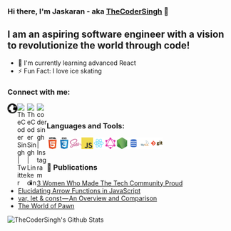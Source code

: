 ### Hi there, I'm Jaskaran - aka [TheCoderSingh][website] 👋

## I am an aspiring software engineer with a vision to revolutionize the world through code!
- 🌱 I'm currently learning advanced React
- ⚡ Fun Fact: I love ice skating

### Connect with me:
[<img align="left" alt="thecodersingh.com" width="22px" src="https://raw.githubusercontent.com/iconic/open-iconic/master/svg/globe.svg" />][website]
[<img align="left" alt="TheCoderSingh | Twitter" width="22px" src="https://cdn.jsdelivr.net/npm/simple-icons@v3/icons/twitter.svg" />][twitter]
[<img align="left" alt="TheCoderSingh | LinkedIn" width="22px" src="https://cdn.jsdelivr.net/npm/simple-icons@v3/icons/linkedin.svg" />][linkedin]
[<img align="left" alt="codersingh | Instagram" width="22px" src="https://cdn.jsdelivr.net/npm/simple-icons@v3/icons/instagram.svg" />][instagram]

<br>

### Languages and Tools:

[<img align="left" alt="HTML5" width="26px" src="https://raw.githubusercontent.com/github/explore/80688e429a7d4ef2fca1e82350fe8e3517d3494d/topics/html/html.png" />][link]
[<img align="left" alt="CSS3" width="26px" src="https://raw.githubusercontent.com/github/explore/80688e429a7d4ef2fca1e82350fe8e3517d3494d/topics/css/css.png" />][link]
[<img align="left" alt="SASS" width="26px" src="https://raw.githubusercontent.com/github/explore/80688e429a7d4ef2fca1e82350fe8e3517d3494d/topics/sass/sass.png" />][link]
[<img align="left" alt="JavaScript" width="26px" src="https://raw.githubusercontent.com/github/explore/80688e429a7d4ef2fca1e82350fe8e3517d3494d/topics/javascript/javascript.png" />][link]
[<img align="left" alt="ReactJS" width="26px" src="https://raw.githubusercontent.com/github/explore/80688e429a7d4ef2fca1e82350fe8e3517d3494d/topics/react/react.png" />][link]
[<img align="left" alt="GraphQL" width="26px" src="https://raw.githubusercontent.com/github/explore/80688e429a7d4ef2fca1e82350fe8e3517d3494d/topics/graphql/graphql.png" />][link]
[<img align="left" alt="Node.js" width="26px" src="https://raw.githubusercontent.com/github/explore/80688e429a7d4ef2fca1e82350fe8e3517d3494d/topics/nodejs/nodejs.png" />][link]
[<img align="left" alt="SQL" width="26px" src="https://raw.githubusercontent.com/github/explore/80688e429a7d4ef2fca1e82350fe8e3517d3494d/topics/sql/sql.png" />][link]
[<img align="left" alt="MySQL" width="26px" src="https://raw.githubusercontent.com/github/explore/80688e429a7d4ef2fca1e82350fe8e3517d3494d/topics/mysql/mysql.png" />][link]
[<img align="left" alt="Git" width="26px" src="https://raw.githubusercontent.com/github/explore/80688e429a7d4ef2fca1e82350fe8e3517d3494d/topics/git/git.png" />][link]

<br>
<br>

### 📕 Publications
<!-- BLOG-POST-LIST:START -->
- [3 Women Who Made The Tech Community Proud](https://medium.com/netscrew-technologies/3-women-who-made-the-tech-community-proud-f9963ce92e77?source=rss-b9cf147fbc9e------2)
- [Elucidating Arrow Functions in JavaScript](https://medium.com/netscrew-technologies/elucidating-arrow-functions-in-javascript-236d91bcbf5d?source=rss-b9cf147fbc9e------2)
- [var, let & const — An Overview and Comparison](https://medium.com/netscrew-technologies/var-let-const-an-overview-and-comparison-3f1220b21774?source=rss-b9cf147fbc9e------2)
- [The World of Pawn](https://medium.com/netscrew-technologies/the-world-of-pawn-a80cd2731606?source=rss-b9cf147fbc9e------2)
<!-- BLOG-POST-LIST:END -->

<img align="left" alt="TheCoderSingh's Github Stats" src="https://github-readme-stats.vercel.app/api?username=TheCoderSingh&show_icons=true&hide_border=true&theme=prussian&count_private=true" />

[website]: https://thecodersingh.com
[twitter]: https://twitter.com/TheCoderSingh
[instagram]: https://instagram.com/codersingh
[linkedin]: https://linkedin.com/in/TheCoderSingh
[link]: https://www.example.com
